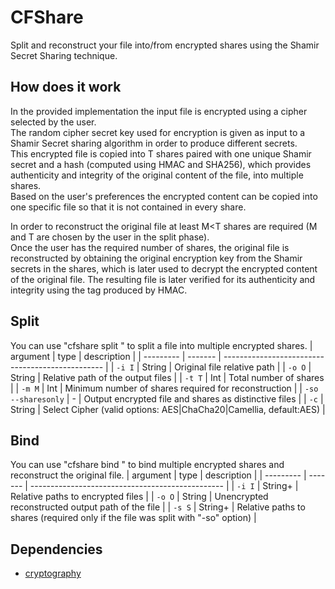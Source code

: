 # CFShare
Split and reconstruct your file into/from encrypted shares using the Shamir Secret Sharing technique.

## How does it work
In the provided implementation the input file is encrypted using a cipher selected by the user.\
The random cipher secret key used for encryption is given as input to a Shamir Secret sharing algorithm in order to produce different secrets.\
This encrypted file is copied into T shares paired with one unique Shamir secret and a hash (computed using HMAC and SHA256), which provides authenticity and integrity of the original content of the file, into multiple shares.\
Based on the user's preferences the encrypted content can be copied into one specific file so that it is not contained in every share.

In order to reconstruct the original file at least M<T shares are required (M and T are chosen by the user in the split phase).\
Once the user has the required number of shares, the original file is reconstructed by obtaining the original encryption key from the Shamir secrets in the shares, which is later used to decrypt the encrypted content of the original file.
The resulting file is later verified for its authenticity and integrity using the tag produced by HMAC.
## Split
You can use "cfshare split <arguments>" to split a file into multiple encrypted shares.
| argument | type    | description                                      |
| --------- | ------- | ------------------------------------------------ |
| `-i I`     | String  | Original file relative path        |
| `-o O`  | String | Relative path of the output files          |
| `-t T` | Int  | Total number of shares                            |
| `-m M`  | Int | Minimum number of shares required for reconstruction |
| `-so --sharesonly`  | - | Output encrypted file and shares as distinctive files |
| `-c`  | String | Select Cipher (valid options: AES|ChaCha20|Camellia, default:AES) |
## Bind
You can use "cfshare bind <arguments>" to bind multiple encrypted shares and reconstruct the original file.
| argument | type    | description                                      |
| --------- | ------- | ------------------------------------------------ |
| `-i I`     | String+  | Relative paths to encrypted files        |
| `-o O`  | String | Unencrypted reconstructed output path of the file          |
| `-s S` | String+  | Relative paths to shares (required only if the file was split with "-so" option)                            |

## Dependencies
- [cryptography](https://cryptography.io/)